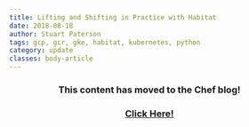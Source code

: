 ```yaml
---
title: Lifting and Shifting in Practice with Habitat
date: 2018-08-18
author: Stuart Paterson
tags: gcp, gcr, gke, habitat, kubernetes, python
category: update
classes: body-article
---
```


<h3><p style="text-align: center;">This content has moved to the Chef blog!</p></h3>
<h3><a href="https://blog.chef.io/2018/08/18/lifting-and-shifting-in-practice-with-habitat"><p style="text-align: center;">Click Here!</p></a></h3>